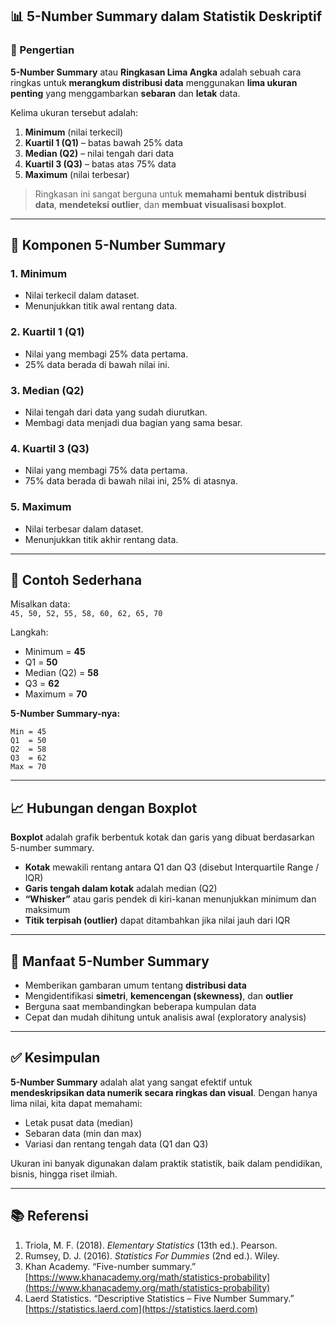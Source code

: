 ## 📊 5-Number Summary dalam Statistik Deskriptif

### 📌 Pengertian

**5-Number Summary** atau **Ringkasan Lima Angka** adalah sebuah cara ringkas untuk **merangkum distribusi data** menggunakan **lima ukuran penting** yang menggambarkan **sebaran** dan **letak** data.

Kelima ukuran tersebut adalah:

1. **Minimum** (nilai terkecil)  
2. **Kuartil 1 (Q1)** – batas bawah 25% data  
3. **Median (Q2)** – nilai tengah dari data  
4. **Kuartil 3 (Q3)** – batas atas 75% data  
5. **Maximum** (nilai terbesar)

> Ringkasan ini sangat berguna untuk **memahami bentuk distribusi data**, **mendeteksi outlier**, dan **membuat visualisasi boxplot**.

---

## 🔢 Komponen 5-Number Summary

### 1. **Minimum**
- Nilai terkecil dalam dataset.
- Menunjukkan titik awal rentang data.

### 2. **Kuartil 1 (Q1)**
- Nilai yang membagi 25% data pertama.
- 25% data berada di bawah nilai ini.

### 3. **Median (Q2)**
- Nilai tengah dari data yang sudah diurutkan.
- Membagi data menjadi dua bagian yang sama besar.

### 4. **Kuartil 3 (Q3)**
- Nilai yang membagi 75% data pertama.
- 75% data berada di bawah nilai ini, 25% di atasnya.

### 5. **Maximum**
- Nilai terbesar dalam dataset.
- Menunjukkan titik akhir rentang data.

---

## 📘 Contoh Sederhana

Misalkan data:  
`45, 50, 52, 55, 58, 60, 62, 65, 70`

Langkah:

- Minimum = **45**  
- Q1 = **50**  
- Median (Q2) = **58**  
- Q3 = **62**  
- Maximum = **70**

**5-Number Summary-nya:**
```
Min = 45  
Q1  = 50  
Q2  = 58  
Q3  = 62  
Max = 70
```

---

## 📈 Hubungan dengan Boxplot

**Boxplot** adalah grafik berbentuk kotak dan garis yang dibuat berdasarkan 5-number summary.  
- **Kotak** mewakili rentang antara Q1 dan Q3 (disebut Interquartile Range / IQR)  
- **Garis tengah dalam kotak** adalah median (Q2)  
- **“Whisker”** atau garis pendek di kiri-kanan menunjukkan minimum dan maksimum  
- **Titik terpisah (outlier)** dapat ditambahkan jika nilai jauh dari IQR

---

## 📌 Manfaat 5-Number Summary

- Memberikan gambaran umum tentang **distribusi data**
- Mengidentifikasi **simetri**, **kemencengan (skewness)**, dan **outlier**
- Berguna saat membandingkan beberapa kumpulan data
- Cepat dan mudah dihitung untuk analisis awal (exploratory analysis)

---

## ✅ Kesimpulan

**5-Number Summary** adalah alat yang sangat efektif untuk **mendeskripsikan data numerik secara ringkas dan visual**. Dengan hanya lima nilai, kita dapat memahami:
- Letak pusat data (median)
- Sebaran data (min dan max)
- Variasi dan rentang tengah data (Q1 dan Q3)

Ukuran ini banyak digunakan dalam praktik statistik, baik dalam pendidikan, bisnis, hingga riset ilmiah.

---

## 📚 Referensi

1. Triola, M. F. (2018). *Elementary Statistics* (13th ed.). Pearson.  
2. Rumsey, D. J. (2016). *Statistics For Dummies* (2nd ed.). Wiley.  
3. Khan Academy. “Five-number summary.”  
   [https://www.khanacademy.org/math/statistics-probability](https://www.khanacademy.org/math/statistics-probability)  
4. Laerd Statistics. “Descriptive Statistics – Five Number Summary.”  
   [https://statistics.laerd.com](https://statistics.laerd.com)
